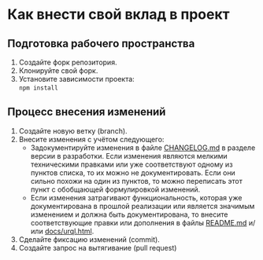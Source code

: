 # Как внести свой вклад в проект

## Подготовка рабочего пространства

1. Создайте форк репозитория.
2. Клонируйте свой форк.
3. Установите зависимости проекта: \
	`npm install`

## Процесс внесения изменений

1. Создайте новую ветку (branch).
2. Внесите изменения с учётом следующего:
	* Задокументируйте изменения в файле [CHANGELOG.md](CHANGELOG.md) в разделе версии в разработки. Если изменения являются мелкими техническими правками или уже соответствуют одному из пунктов списка, то их можно не документировать. Если они сильно похожи на один из пунктов, то можно переписать этот пункт с обобщающей формулировкой изменений.
	* Если изменения затрагивают функциональность, которая уже документирована в прошлой реализации или является значимым изменением и должна быть документирована, то внесите соответствующие правки или дополнения в файлы [README.md](README.md) и/или [docs/urql.html](docs/urql.html).
3. Сделайте фиксацию изменений (commit).
4. Создайте запрос на вытягивание (pull request)
